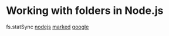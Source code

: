 # Working with folders in Node.js
fs.statSync
[nodejs](https://nodejs.dev/learn/working-with-folders-in-nodejsl)
[marked](https://www.npmjs.com/package/marked)
[google](https://google.com1)


